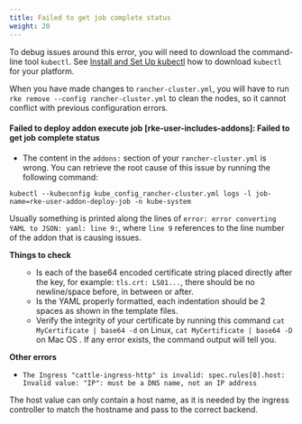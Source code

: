 ```yaml
---
title: Failed to get job complete status
weight: 20
---
```


To debug issues around this error, you will need to download the command-line tool `kubectl`. See [Install and Set Up kubectl](https://kubernetes.io/docs/tasks/tools/install-kubectl/) how to download `kubectl` for your platform.

When you have made changes to `rancher-cluster.yml`, you will have to run `rke remove --config rancher-cluster.yml` to clean the nodes, so it cannot conflict with previous configuration errors.

#### Failed to deploy addon execute job [rke-user-includes-addons]: Failed to get job complete status

* The content in the `addons:` section of your `rancher-cluster.yml` is wrong. You can retrieve the root cause of this issue by running the following command:

```
kubectl --kubeconfig kube_config_rancher-cluster.yml logs -l job-name=rke-user-addon-deploy-job -n kube-system
```

Usually something is printed along the lines of `error: error converting YAML to JSON: yaml: line 9:`, where `line 9` references to the line number of the addon that is causing issues.

<b>Things to check</b>
<ul>
<ul>
<li>Is each of the base64 encoded certificate string placed directly after the key, for example: <code>tls.crt: LS01...</code>, there should be no newline/space before, in between or after.</li>
<li>Is the YAML properly formatted, each indentation should be 2 spaces as shown in the template files.</li>
<li>Verify the integrity of your certificate by running this command <code>cat MyCertificate | base64 -d</code> on Linux, <code>cat MyCertificate | base64 -D</code> on Mac OS . If any error exists, the command output will tell you.
</ul>
</ul>

<b>Other errors</b>

* `The Ingress "cattle-ingress-http" is invalid: spec.rules[0].host: Invalid value: "IP": must be a DNS name, not an IP address`

The host value can only contain a host name, as it is needed by the ingress controller to match the hostname and pass to the correct backend.
